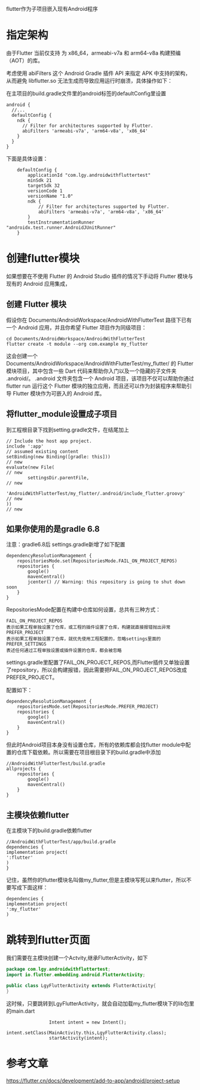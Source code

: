 flutter作为子项目嵌入现有Android程序

# 指定架构

由于Flutter 当前仅支持 为 x86_64，armeabi-v7a 和 arm64-v8a 构建预编（AOT）的库。

考虑使用 abiFilters 这个 Android Gradle 插件 API 来指定 APK 中支持的架构，
从而避免 libflutter.so 无法生成而导致应用运行时崩溃，具体操作如下：

在主项目的build.gradle文件里的android标签的defaultConfig里设置

```
android {
  //...
  defaultConfig {
    ndk {
      // Filter for architectures supported by Flutter.
      abiFilters 'armeabi-v7a', 'arm64-v8a', 'x86_64'
    }
  }
}

```

下面是具体设置：

```
    defaultConfig {
        applicationId "com.lgy.androidwithfluttertest"
        minSdk 21
        targetSdk 32
        versionCode 1
        versionName "1.0"
        ndk {
            // Filter for architectures supported by Flutter.
            abiFilters 'armeabi-v7a', 'arm64-v8a', 'x86_64'
        }
        testInstrumentationRunner "androidx.test.runner.AndroidJUnitRunner"
    }
```

# 创建flutter模块
如果想要在不使用 Flutter 的 Android Studio 插件的情况下手动将 Flutter 模块与现有的 Android 应用集成，

## 创建 Flutter 模块

假设你在 Documents/AndroidWorkspace/AndroidWithFlutterTest 路径下已有一个 Android 应用，并且你希望 Flutter 项目作为同级项目：

```
cd Documents/AndroidWorkspace/AndroidWithFlutterTest
flutter create -t module --org com.example my_flutter
```
这会创建一个 Documents/AndroidWorkspace/AndroidWithFlutterTest/my_flutter/ 的 Flutter 模块项目，其中包含一些 Dart 代码来帮助你入门以及一个隐藏的子文件夹 .android/。 .android 文件夹包含一个 Android 项目，该项目不仅可以帮助你通过 flutter run 运行这个 Flutter 模块的独立应用，而且还可以作为封装程序来帮助引导 Flutter 模块作为可嵌入的 Android 库。

## 将flutter_module设置成子项目
到工程根目录下找到setting.gradle文件，在结尾加上

```
// Include the host app project.
include ':app'                                                          // assumed existing content
setBinding(new Binding([gradle: this]))                                // new
evaluate(new File(                                                     // new
        settingsDir.parentFile,                                              // new
        'AndroidWithFlutterTest/my_flutter/.android/include_flutter.groovy'  // new
))                                                                     // new

```

## 如果你使用的是gradle 6.8

注意：gradle6.8后 settings.gradle新增了如下配置

```
dependencyResolutionManagement {
    repositoriesMode.set(RepositoriesMode.FAIL_ON_PROJECT_REPOS)
    repositories {
        google()
        mavenCentral()
        jcenter() // Warning: this repository is going to shut down soon
    }
}
```

RepositoriesMode配置在构建中仓库如何设置，总共有三种方式：

```
FAIL_ON_PROJECT_REPOS
表示如果工程单独设置了仓库，或工程的插件设置了仓库，构建就直接报错抛出异常
PREFER_PROJECT
表示如果工程单独设置了仓库，就优先使用工程配置的，忽略settings里面的
PREFER_SETTINGS
表述任何通过工程单独设置或插件设置的仓库，都会被忽略
```

settings.gradle里配置了FAIL_ON_PROJECT_REPOS,而Flutter插件又单独设置了repository，所以会构建报错，因此需要把FAIL_ON_PROJECT_REPOS改成PREFER_PROJECT。

配置如下：

```
dependencyResolutionManagement {
    repositoriesMode.set(RepositoriesMode.PREFER_PROJECT)
    repositories {
        google()
        mavenCentral()
    }
}
```

但此时Android项目本身没有设置仓库，所有的依赖库都会找flutter module中配置的仓库下载依赖。所以需要在项目根目录下的build.gradle中添加

```
//AndroidWithFlutterTest/build.gradle
allprojects {
    repositories {
        google()
        mavenCentral()
    }
}
```

## 主模块依赖flutter

在主模块下的build.gradle依赖flutter
```
//AndroidWithFlutterTest/app/build.gradle
dependencies { 
implementation project(
':flutter'
)
}
```

记住，虽然你的flutter模块名叫做my_flutter,但是主模块写死以来flutter，所以不要写成下面这样：

```
dependencies { 
implementation project(
':my_flutter'
)
```

# 跳转到flutter页面

我们需要在主模块创建一个Actvity,继承FlutterActivity，如下

```java
package com.lgy.androidwithfluttertest;
import io.flutter.embedding.android.FlutterActivity;

public class LgyFlutterActivity extends FlutterActivity{
}
```

这时候，只要跳转到LgyFlutterActivity，就会自动加载my_flutter模块下的lib包里的main.dart

```
                Intent intent = new Intent();
                intent.setClass(MainActivity.this,LgyFlutterActivity.class);
                startActivity(intent);
```


# 参考文章
https://flutter.cn/docs/development/add-to-app/android/project-setup
